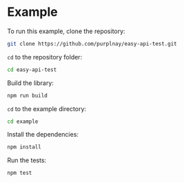 # Example

To run this example, clone the repository:

```bash
git clone https://github.com/purplnay/easy-api-test.git
```

`cd` to the repository folder:

```bash
cd easy-api-test
```

Build the library:

```bash
npm run build
```

`cd` to the example directory:

```bash
cd example
```

Install the dependencies:

```bash
npm install
```

Run the tests:

```bash
npm test
```
